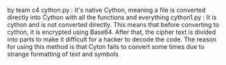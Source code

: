 by team c4
cython.py :
It's native Cython, meaning a file is converted directly into Cython with all the functions and everything
cython1.py :
It is cython and is not converted directly. This means that before converting to cython, it is encrypted using Base64. After that, the cipher text is divided into parts to make it difficult for a hacker to decode the code. The reason for using this method is that Cyton fails to convert some times due to strange formatting of text and symbols
